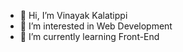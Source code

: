 - 👋 Hi, I’m Vinayak Kalatippi
- 👀 I’m interested in Web Development
- 🌱 I’m currently learning Front-End
